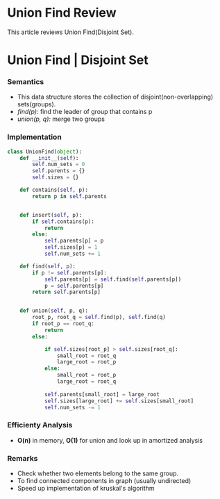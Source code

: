 # Union Find Review


This article reviews Union Find(Disjoint Set).
<!--more-->

# Union Find | Disjoint Set

### Semantics
- This data structure stores the collection of disjoint(non-overlapping) sets(groups). 
- *find(p):* find the leader of group that contains p
- *union(p, q):* merge two groups



### Implementation
```python
class UnionFind(object):
    def __init__(self):
        self.num_sets = 0
        self.parents = {}
        self.sizes = {}

    def contains(self, p):
        return p in self.parents


    def insert(self, p):
        if self.contains(p):
            return
        else:
            self.parents[p] = p
            self.sizes[p] = 1
            self.num_sets += 1

    def find(self, p):
        if p != self.parents[p]:
            self.parents[p] = self.find(self.parents[p])
            p = self.parents[p]
        return self.parents[p]


    def union(self, p, q):
        root_p, root_q = self.find(p), self.find(q)
        if root_p == root_q:
            return
        else:

            if self.sizes[root_p] > self.sizes[root_q]:
                small_root = root_q
                large_root = root_p
            else:
                small_root = root_p
                large_root = root_q
            
            self.parents[small_root] = large_root
            self.sizes[large_root] += self.sizes[small_root]
            self.num_sets -= 1
```


### Efficienty Analysis
- **O(n)** in memory, **O(1)** for union and look up in amortized analysis 


### Remarks
- Check whether two elements belong to the same group.
- To find connected components in graph (usually undirected)
- Speed up implementation of kruskal's algorithm 

